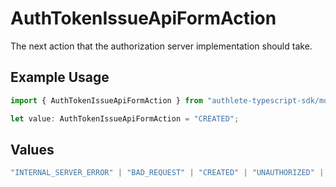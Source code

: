 # AuthTokenIssueApiFormAction

The next action that the authorization server implementation should take.

## Example Usage

```typescript
import { AuthTokenIssueApiFormAction } from "authlete-typescript-sdk/models/operations";

let value: AuthTokenIssueApiFormAction = "CREATED";
```

## Values

```typescript
"INTERNAL_SERVER_ERROR" | "BAD_REQUEST" | "CREATED" | "UNAUTHORIZED" | "FORBIDDEN" | "JSON" | "JWT" | "OK"
```